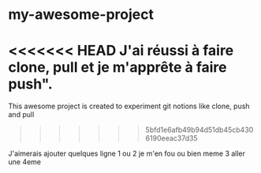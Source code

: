 # my-awesome-project
<<<<<<< HEAD
J'ai réussi à faire clone, pull et je m'apprête à faire push".
=======
This awesome project is created to experiment git notions like clone, push and pull
>>>>>>> 5bfd1e6afb49b94d51db45cb4306190eeac37d35

J'aimerais ajouter quelques ligne
1 ou 2 je m'en fou
ou bien meme 3
aller une 4eme
